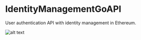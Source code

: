 # IdentityManagementGoAPI
User authentication API with identity management in Ethereum. 

 ![alt text](https://i.imgur.com/MFg8Nop.png) 
